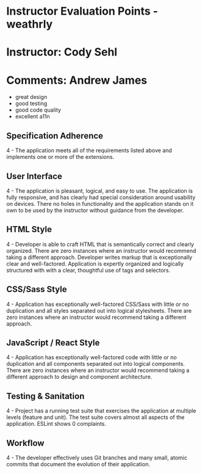 # Instructor Evaluation Points - weathrly
# Instructor: Cody Sehl
# Comments: Andrew James

- great design
- good testing
- good code quality
- excellent a11n

## Specification Adherence

4 - The application meets all of the requirements listed above and implements one or more of the extensions.

## User Interface

4 - The application is pleasant, logical, and easy to use. The application is fully responsive, and has clearly had special consideration around usability on devices. There no holes in functionality and the application stands on it own to be used by the instructor without guidance from the developer.

## HTML Style

4 - Developer is able to craft HTML that is semantically correct and clearly organized. There are zero instances where an instructor would recommend taking a different approach. Developer writes markup that is exceptionally clear and well-factored. Application is expertly organized and logically structured with with a clear, thoughtful use of tags and selectors.


## CSS/Sass Style

4 - Application has exceptionally well-factored CSS/Sass with little or no duplication and all styles separated out into logical stylesheets. There are zero instances where an instructor would recommend taking a different approach.

## JavaScript / React Style

4 - Application has exceptionally well-factored code with little or no duplication and all components separated out into logical components. There are zero instances where an instructor would recommend taking a different approach to design and component architecture.


## Testing & Sanitation

4 - Project has a running test suite that exercises the application at multiple levels (feature and unit). The test suite covers almost all aspects of the application. ESLint shows 0 complaints.


## Workflow

4 - The developer effectively uses Git branches and many small, atomic commits that document the evolution of their application.
